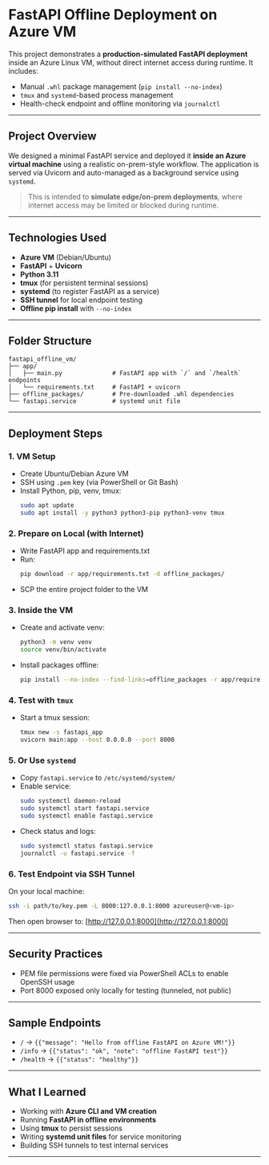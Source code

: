 # FastAPI Offline Deployment on Azure VM

This project demonstrates a **production-simulated FastAPI deployment** inside an Azure Linux VM, without direct internet access during runtime. It includes:
- Manual `.whl` package management (`pip install --no-index`)
- `tmux` and `systemd`-based process management
- Health-check endpoint and offline monitoring via `journalctl`

---

## Project Overview

We designed a minimal FastAPI service and deployed it **inside an Azure virtual machine** using a realistic on-prem-style workflow. The application is served via Uvicorn and auto-managed as a background service using `systemd`.

> This is intended to **simulate edge/on-prem deployments**, where internet access may be limited or blocked during runtime.

---

##  Technologies Used

- **Azure VM** (Debian/Ubuntu)
- **FastAPI** + **Uvicorn**
- **Python 3.11**
- **tmux** (for persistent terminal sessions)
- **systemd** (to register FastAPI as a service)
- **SSH tunnel** for local endpoint testing
- **Offline pip install** with `--no-index`

---

##  Folder Structure

```
fastapi_offline_vm/
├── app/
│   ├── main.py              # FastAPI app with `/` and `/health` endpoints
│   └── requirements.txt     # FastAPI + uvicorn
├── offline_packages/        # Pre-downloaded .whl dependencies
└── fastapi.service          # systemd unit file
```

---

##  Deployment Steps

###  1. VM Setup
- Create Ubuntu/Debian Azure VM
- SSH using `.pem` key (via PowerShell or Git Bash)
- Install Python, pip, venv, tmux:
  ```bash
  sudo apt update
  sudo apt install -y python3 python3-pip python3-venv tmux
  ```

###  2. Prepare on Local (with Internet)
- Write FastAPI app and requirements.txt
- Run:
  ```bash
  pip download -r app/requirements.txt -d offline_packages/
  ```
- SCP the entire project folder to the VM

###  3. Inside the VM
- Create and activate venv:
  ```bash
  python3 -m venv venv
  source venv/bin/activate
  ```
- Install packages offline:
  ```bash
  pip install --no-index --find-links=offline_packages -r app/requirements.txt
  ```

###  4. Test with `tmux`
- Start a tmux session:
  ```bash
  tmux new -s fastapi_app
  uvicorn main:app --host 0.0.0.0 --port 8000
  ```

###  5. Or Use `systemd`
- Copy `fastapi.service` to `/etc/systemd/system/`
- Enable service:
  ```bash
  sudo systemctl daemon-reload
  sudo systemctl start fastapi.service
  sudo systemctl enable fastapi.service
  ```
- Check status and logs:
  ```bash
  sudo systemctl status fastapi.service
  journalctl -u fastapi.service -f
  ```

###  6. Test Endpoint via SSH Tunnel
On your local machine:

```bash
ssh -i path/to/key.pem -L 8000:127.0.0.1:8000 azureuser@<vm-ip>
```

Then open browser to: [http://127.0.0.1:8000](http://127.0.0.1:8000)

---

##  Security Practices
- PEM file permissions were fixed via PowerShell ACLs to enable OpenSSH usage
- Port 8000 exposed only locally for testing (tunneled, not public)

---

##  Sample Endpoints

- `/` → `{{"message": "Hello from offline FastAPI on Azure VM!"}}`
- `/info` → `{{"status": "ok", "note": "offline FastAPI test"}}`
- `/health` → `{{"status": "healthy"}}`

---

##  What I Learned

- Working with **Azure CLI and VM creation**
- Running **FastAPI in offline environments**
- Using **tmux** to persist sessions
- Writing **systemd unit files** for service monitoring
- Building SSH tunnels to test internal services

---
